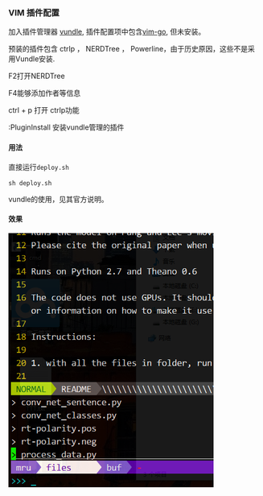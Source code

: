### VIM 插件配置

加入插件管理器 [vundle](https://github.com/VundleVim/Vundle.vim), 插件配置项中包含[vim-go](https://github.com/fatih/vim-go), 但未安装。

预装的插件包含 ctrlp ， NERDTree ， Powerline，由于历史原因，这些不是采用Vundle安装.

F2打开NERDTree

F4能够添加作者等信息

ctrl + p 打开 ctrlp功能

:PluginInstall 安装vundle管理的插件

#### 用法

直接运行`deploy.sh`

  ```shell
  sh deploy.sh
  ```

vundle的使用，见其官方说明。

#### 效果

![效果](effect.png)
